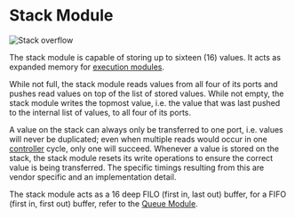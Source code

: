 # Stack Module

![Stack overflow](item:tis3d:module_stack)

The stack module is capable of storing up to sixteen (16) values. It acts as expanded memory for [execution modules](module_execution.md).

While not full, the stack module reads values from all four of its ports and pushes read values on top of the list of stored values. While not empty, the stack module writes the topmost value, i.e. the value that was last pushed to the internal list of values, to all four of its ports.

A value on the stack can always only be transferred to one port, i.e. values will never be duplicated; even when multiple reads would occur in one [controller](../block/controller.md) cycle, only one will succeed. Whenever a value is stored on the stack, the stack module resets its write operations to ensure the correct value is being transferred. The specific timings resulting from this are vendor specific and an implementation detail.

The stack module acts as a 16 deep FILO (first in, last out) buffer, for a FIFO (first in, first out) buffer, refer to the [Queue Module](module_queue.md).
